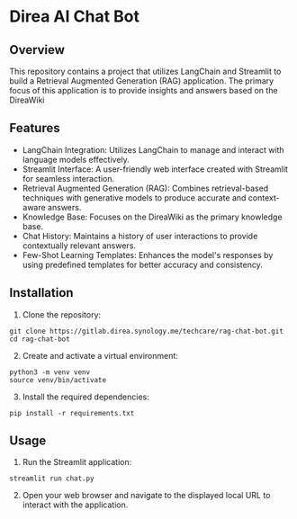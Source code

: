 # Direa AI Chat Bot

## Overview
This repository contains a project that utilizes LangChain and Streamlit to build a Retrieval Augmented Generation (RAG) application. The primary focus of this application is to provide insights and answers based on the DireaWiki

## Features
- LangChain Integration: Utilizes LangChain to manage and interact with language models effectively.
- Streamlit Interface: A user-friendly web interface created with Streamlit for seamless interaction.
- Retrieval Augmented Generation (RAG): Combines retrieval-based techniques with generative models to produce accurate and context-aware answers.
- Knowledge Base: Focuses on the DireaWiki as the primary knowledge base.
- Chat History: Maintains a history of user interactions to provide contextually relevant answers.
- Few-Shot Learning Templates: Enhances the model's responses by using predefined templates for better accuracy and consistency.

## Installation
1. Clone the repository:
```
git clone https://gitlab.direa.synology.me/techcare/rag-chat-bot.git
cd rag-chat-bot
```
2. Create and activate a virtual environment:
```
python3 -m venv venv
source venv/bin/activate
```
3. Install the required dependencies:
```
pip install -r requirements.txt
```

## Usage
1. Run the Streamlit application:
```
streamlit run chat.py
```
2. Open your web browser and navigate to the displayed local URL to interact with the application.
